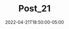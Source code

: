 ---
title: "Post_21"
date: 2022-04-21T18:50:00-05:00
description: 'As soon as Winston had dealt with each of the messages, he clipped his speakwritten corrections to the appropriate copy of the Times and pushed them into the pneumatic tube. '
image: images/cctv.jpeg
draft: true
---